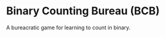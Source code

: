Binary Counting Bureau (BCB)
============================

A bureacratic game for learning to count in binary.

